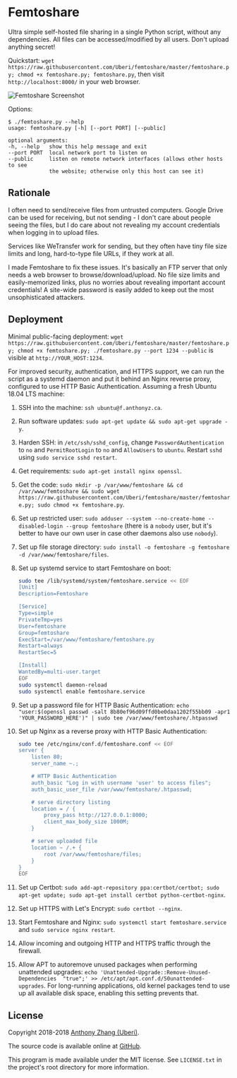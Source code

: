 Femtoshare
==========

Ultra simple self-hosted file sharing in a single Python script, without any dependencies. All files can be accessed/modified by all users. Don't upload anything secret!

Quickstart: `wget https://raw.githubusercontent.com/Uberi/femtoshare/master/femtoshare.py; chmod +x femtoshare.py; femtoshare.py`, then visit `http://localhost:8000/` in your web browser.

![Femtoshare Screenshot](screenshot.png)

Options:

    $ ./femtoshare.py --help
    usage: femtoshare.py [-h] [--port PORT] [--public]

    optional arguments:
    -h, --help   show this help message and exit
    --port PORT  local network port to listen on
    --public     listen on remote network interfaces (allows other hosts to see
                 the website; otherwise only this host can see it)

Rationale
---------

I often need to send/receive files from untrusted computers. Google Drive can be used for receiving, but not sending - I don't care about people seeing the files, but I do care about not revealing my account credentials when logging in to upload files.

Services like WeTransfer work for sending, but they often have tiny file size limits and long, hard-to-type file URLs, if they work at all.

I made Femtoshare to fix these issues. It's basically an FTP server that only needs a web browser to browse/download/upload. No file size limits and easily-memorized links, plus no worries about revealing important account credentials! A site-wide password is easily added to keep out the most unsophisticated attackers.

Deployment
----------

Minimal public-facing deployment: `wget https://raw.githubusercontent.com/Uberi/femtoshare/master/femtoshare.py; chmod +x femtoshare.py; ./femtoshare.py --port 1234 --public` is visible at `http://YOUR_HOST:1234`.

For improved security, authentication, and HTTPS support, we can run the script as a systemd daemon and put it behind an Nginx reverse proxy, configured to use HTTP Basic Authentication. Assuming a fresh Ubuntu 18.04 LTS machine:

1. SSH into the machine: `ssh ubuntu@f.anthonyz.ca`.
2. Run software updates: `sudo apt-get update && sudo apt-get upgrade -y`.
3. Harden SSH: in `/etc/ssh/sshd_config`, change `PasswordAuthentication` to `no` and `PermitRootLogin` to `no` and `AllowUsers` to `ubuntu`. Restart `sshd` using `sudo service sshd restart`.
4. Get requirements: `sudo apt-get install nginx openssl`.
5. Get the code: `sudo mkdir -p /var/www/femtoshare && cd /var/www/femtoshare && sudo wget https://raw.githubusercontent.com/Uberi/femtoshare/master/femtoshare.py; sudo chmod +x femtoshare.py`.
6. Set up restricted user: `sudo adduser --system --no-create-home --disabled-login --group femtoshare` (there is a `nobody` user, but it's better to have our own user in case other daemons also use `nobody`).
7. Set up file storage directory: `sudo install -o femtoshare -g femtoshare -d /var/www/femtoshare/files`.
8. Set up systemd service to start Femtoshare on boot:

    ```bash
    sudo tee /lib/systemd/system/femtoshare.service << EOF
    [Unit]
    Description=Femtoshare

    [Service]
    Type=simple
    PrivateTmp=yes
    User=femtoshare
    Group=femtoshare
    ExecStart=/var/www/femtoshare/femtoshare.py
    Restart=always
    RestartSec=5

    [Install]
    WantedBy=multi-user.target
    EOF
    sudo systemctl daemon-reload
    sudo systemctl enable femtoshare.service
    ```

9. Set up a password file for HTTP Basic Authentication: `echo "user:$(openssl passwd -salt 8b80ef96d09ffd0be0daa1202f55bb09 -apr1 'YOUR_PASSWORD_HERE')" | sudo tee /var/www/femtoshare/.htpasswd`
10. Set up Nginx as a reverse proxy with HTTP Basic Authentication:

    ```bash
    sudo tee /etc/nginx/conf.d/femtoshare.conf << EOF
    server {
        listen 80;
        server_name ~.;

        # HTTP Basic Authentication
        auth_basic "Log in with username 'user' to access files";
        auth_basic_user_file /var/www/femtoshare/.htpasswd;

        # serve directory listing
        location = / {
            proxy_pass http://127.0.0.1:8000;
            client_max_body_size 1000M;
        }

        # serve uploaded file
        location ~ /.+ {
            root /var/www/femtoshare/files;
        }
    }
    EOF
    ```
11. Set up Certbot: `sudo add-apt-repository ppa:certbot/certbot; sudo apt-get update; sudo apt-get install certbot python-certbot-nginx`.
12. Set up HTTPS with Let's Encrypt: `sudo certbot --nginx`.
13. Start Femtoshare and Nginx: `sudo systemctl start femtoshare.service` and `sudo service nginx restart`.
14. Allow incoming and outgoing HTTP and HTTPS traffic through the firewall.
15. Allow APT to autoremove unused packages when performing unattended upgrades: `echo 'Unattended-Upgrade::Remove-Unused-Dependencies  "true";' >> /etc/apt/apt.conf.d/50unattended-upgrades`. For long-running applications, old kernel packages tend to use up all available disk space, enabling this setting prevents that.

License
-------

Copyright 2018-2018 [Anthony Zhang (Uberi)](http://anthonyz.ca).

The source code is available online at [GitHub](https://github.com/Uberi/femtoshare).

This program is made available under the MIT license. See ``LICENSE.txt`` in the project's root directory for more information.
